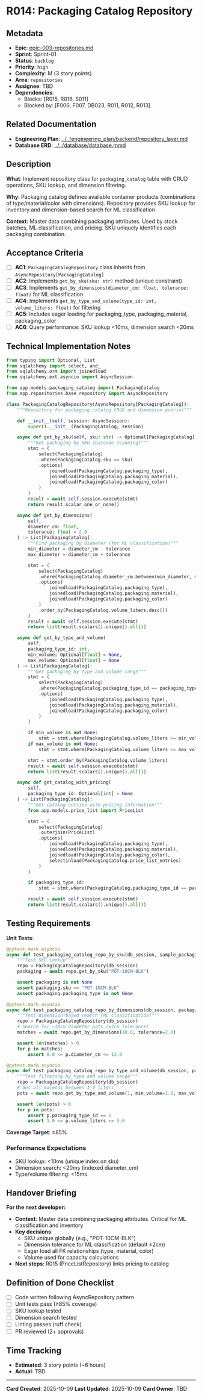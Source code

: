 # R014: Packaging Catalog Repository

## Metadata
- **Epic**: [epic-003-repositories.md](../../02_epics/epic-003-repositories.md)
- **Sprint**: Sprint-01
- **Status**: `backlog`
- **Priority**: `high`
- **Complexity**: M (3 story points)
- **Area**: `repositories`
- **Assignee**: TBD
- **Dependencies**:
  - Blocks: [R015, R016, S011]
  - Blocked by: [F006, F007, DB023, R011, R012, R013]

## Related Documentation
- **Engineering Plan**: [../../engineering_plan/backend/repository_layer.md](../../engineering_plan/backend/repository_layer.md)
- **Database ERD**: [../../database/database.mmd](../../database/database.mmd#L120-L130)

## Description

**What**: Implement repository class for `packaging_catalog` table with CRUD operations, SKU lookup, and dimension filtering.

**Why**: Packaging catalog defines available container products (combinations of type/material/color with dimensions). Repository provides SKU lookup for inventory and dimension-based search for ML classification.

**Context**: Master data combining packaging attributes. Used by stock batches, ML classification, and pricing. SKU uniquely identifies each packaging combination.

## Acceptance Criteria

- [ ] **AC1**: `PackagingCatalogRepository` class inherits from `AsyncRepository[PackagingCatalog]`
- [ ] **AC2**: Implements `get_by_sku(sku: str)` method (unique constraint)
- [ ] **AC3**: Implements `get_by_dimensions(diameter_cm: float, tolerance: float)` for ML classification
- [ ] **AC4**: Implements `get_by_type_and_volume(type_id: int, volume_liters: float)` for filtering
- [ ] **AC5**: Includes eager loading for packaging_type, packaging_material, packaging_color
- [ ] **AC6**: Query performance: SKU lookup <10ms, dimension search <20ms

## Technical Implementation Notes

```python
from typing import Optional, List
from sqlalchemy import select, and_
from sqlalchemy.orm import joinedload
from sqlalchemy.ext.asyncio import AsyncSession

from app.models.packaging_catalog import PackagingCatalog
from app.repositories.base_repository import AsyncRepository

class PackagingCatalogRepository(AsyncRepository[PackagingCatalog]):
    """Repository for packaging catalog CRUD and dimension queries"""

    def __init__(self, session: AsyncSession):
        super().__init__(PackagingCatalog, session)

    async def get_by_sku(self, sku: str) -> Optional[PackagingCatalog]:
        """Get packaging by SKU (barcode scanning)"""
        stmt = (
            select(PackagingCatalog)
            .where(PackagingCatalog.sku == sku)
            .options(
                joinedload(PackagingCatalog.packaging_type),
                joinedload(PackagingCatalog.packaging_material),
                joinedload(PackagingCatalog.packaging_color)
            )
        )
        result = await self.session.execute(stmt)
        return result.scalar_one_or_none()

    async def get_by_dimensions(
        self,
        diameter_cm: float,
        tolerance: float = 2.0
    ) -> List[PackagingCatalog]:
        """Find packaging by diameter (for ML classification)"""
        min_diameter = diameter_cm - tolerance
        max_diameter = diameter_cm + tolerance

        stmt = (
            select(PackagingCatalog)
            .where(PackagingCatalog.diameter_cm.between(min_diameter, max_diameter))
            .options(
                joinedload(PackagingCatalog.packaging_type),
                joinedload(PackagingCatalog.packaging_material),
                joinedload(PackagingCatalog.packaging_color)
            )
            .order_by(PackagingCatalog.volume_liters.desc())
        )
        result = await self.session.execute(stmt)
        return list(result.scalars().unique().all())

    async def get_by_type_and_volume(
        self,
        packaging_type_id: int,
        min_volume: Optional[float] = None,
        max_volume: Optional[float] = None
    ) -> List[PackagingCatalog]:
        """Get packaging by type and volume range"""
        stmt = (
            select(PackagingCatalog)
            .where(PackagingCatalog.packaging_type_id == packaging_type_id)
            .options(
                joinedload(PackagingCatalog.packaging_type),
                joinedload(PackagingCatalog.packaging_material),
                joinedload(PackagingCatalog.packaging_color)
            )
        )

        if min_volume is not None:
            stmt = stmt.where(PackagingCatalog.volume_liters >= min_volume)
        if max_volume is not None:
            stmt = stmt.where(PackagingCatalog.volume_liters <= max_volume)

        stmt = stmt.order_by(PackagingCatalog.volume_liters)
        result = await self.session.execute(stmt)
        return list(result.scalars().unique().all())

    async def get_catalog_with_pricing(
        self,
        packaging_type_id: Optional[int] = None
    ) -> List[PackagingCatalog]:
        """Get catalog entries with pricing information"""
        from app.models.price_list import PriceList

        stmt = (
            select(PackagingCatalog)
            .outerjoin(PriceList)
            .options(
                joinedload(PackagingCatalog.packaging_type),
                joinedload(PackagingCatalog.packaging_material),
                joinedload(PackagingCatalog.packaging_color),
                selectinload(PackagingCatalog.price_list_entries)
            )
        )

        if packaging_type_id:
            stmt = stmt.where(PackagingCatalog.packaging_type_id == packaging_type_id)

        result = await self.session.execute(stmt)
        return list(result.scalars().unique().all())
```

## Testing Requirements

**Unit Tests**:
```python
@pytest.mark.asyncio
async def test_packaging_catalog_repo_by_sku(db_session, sample_packaging):
    """Test SKU lookup"""
    repo = PackagingCatalogRepository(db_session)
    packaging = await repo.get_by_sku("POT-10CM-BLK")

    assert packaging is not None
    assert packaging.sku == "POT-10CM-BLK"
    assert packaging.packaging_type is not None

@pytest.mark.asyncio
async def test_packaging_catalog_repo_by_dimensions(db_session, packaging_items):
    """Test dimension-based search (ML classification)"""
    repo = PackagingCatalogRepository(db_session)
    # Search for ~10cm diameter pots (±2cm tolerance)
    matches = await repo.get_by_dimensions(10.0, tolerance=2.0)

    assert len(matches) > 0
    for p in matches:
        assert 8.0 <= p.diameter_cm <= 12.0

@pytest.mark.asyncio
async def test_packaging_catalog_repo_by_type_and_volume(db_session, packaging_items):
    """Test filtering by type and volume range"""
    repo = PackagingCatalogRepository(db_session)
    # Get all macetas between 1-5 liters
    pots = await repo.get_by_type_and_volume(1, min_volume=1.0, max_volume=5.0)

    assert len(pots) > 0
    for p in pots:
        assert p.packaging_type_id == 1
        assert 1.0 <= p.volume_liters <= 5.0
```

**Coverage Target**: ≥85%

### Performance Expectations
- SKU lookup: <10ms (unique index on sku)
- Dimension search: <20ms (indexed diameter_cm)
- Type/volume filtering: <15ms

## Handover Briefing

**For the next developer:**
- **Context**: Master data combining packaging attributes. Critical for ML classification and inventory
- **Key decisions**:
  - SKU unique globally (e.g., "POT-10CM-BLK")
  - Dimension tolerance for ML classification (default ±2cm)
  - Eager load all FK relationships (type, material, color)
  - Volume used for capacity calculations
- **Next steps**: R015 (PriceListRepository) links pricing to catalog

## Definition of Done Checklist

- [ ] Code written following AsyncRepository pattern
- [ ] Unit tests pass (≥85% coverage)
- [ ] SKU lookup tested
- [ ] Dimension search tested
- [ ] Linting passes (ruff check)
- [ ] PR reviewed (2+ approvals)

## Time Tracking
- **Estimated**: 3 story points (~6 hours)
- **Actual**: TBD

---

**Card Created**: 2025-10-09
**Last Updated**: 2025-10-09
**Card Owner**: TBD
